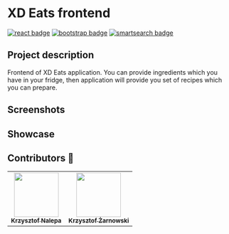 # XD Eats frontend

[![react badge](https://img.shields.io/badge/react-16.13.1-blue)](https://www.npmjs.com/package/react)
[![bootstrap badge](https://img.shields.io/badge/bootstrap-4.5.2-darkviolet)](https://www.npmjs.com/package/bootstrap)
[![smartsearch badge](https://img.shields.io/badge/smart--search-4.5.2-orange)](https://www.npmjs.com/package/smart-search)

## Project description
Frontend of XD Eats application. You can provide ingredients which you have in your fridge, then application will provide you set of recipes which you can prepare. 

## Screenshots

## Showcase


## Contributors :hotdog:
<table>
  <tr>
    <td align="center"><a href="https://github.com/kraleppa"><img src="https://avatars1.githubusercontent.com/u/56135216?s=460&u=359e017d16c70a31d3bdb086172308cc6f045acf&v=4" width="100px;" alt=""/><br /><sub><b>Krzysztof Nalepa</b></sub></a><br /></td>
    </td>
        <td align="center"><a href="https://github.com/kzarnowski"><img src="https://avatars1.githubusercontent.com/u/45438132?s=460&v=4" width="100px;" alt=""/><br /><sub><b>Krzysztof Żarnowski</b></sub></a><br /></td>
        </td>
  </tr>
</table>  